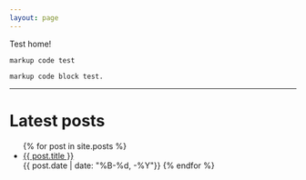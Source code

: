 ```yaml
---
layout: page
---
```


Test home!

`markup code test`

```
markup code block test.
```
---
# Latest posts
<ul>
  {% for post in site.posts %}
    <li>
      <a href="{{ post.url }}">{{ post.title }}</a>
    </li>
    {{ post.date | date: "%B-%d, -%Y"}}
  {% endfor %}
</ul>
